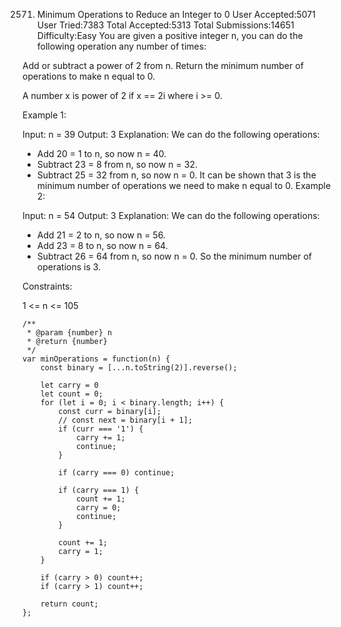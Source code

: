2571. Minimum Operations to Reduce an Integer to 0
User Accepted:5071
User Tried:7383
Total Accepted:5313
Total Submissions:14651
Difficulty:Easy
You are given a positive integer n, you can do the following operation any number of times:

Add or subtract a power of 2 from n.
Return the minimum number of operations to make n equal to 0.

A number x is power of 2 if x == 2i where i >= 0.

 

Example 1:

Input: n = 39
Output: 3
Explanation: We can do the following operations:
- Add 20 = 1 to n, so now n = 40.
- Subtract 23 = 8 from n, so now n = 32.
- Subtract 25 = 32 from n, so now n = 0.
It can be shown that 3 is the minimum number of operations we need to make n equal to 0.
Example 2:

Input: n = 54
Output: 3
Explanation: We can do the following operations:
- Add 21 = 2 to n, so now n = 56.
- Add 23 = 8 to n, so now n = 64.
- Subtract 26 = 64 from n, so now n = 0.
So the minimum number of operations is 3.
 

Constraints:

1 <= n <= 105

```
/**
 * @param {number} n
 * @return {number}
 */
var minOperations = function(n) {
    const binary = [...n.toString(2)].reverse();
    
    let carry = 0
    let count = 0;
    for (let i = 0; i < binary.length; i++) {
        const curr = binary[i];
        // const next = binary[i + 1];
        if (curr === '1') {
            carry += 1;
            continue;
        }

        if (carry === 0) continue;
        
        if (carry === 1) {
            count += 1;
            carry = 0;
            continue;
        }
        
        count += 1;
        carry = 1;
    }

    if (carry > 0) count++;
    if (carry > 1) count++;
    
    return count;
};
```

